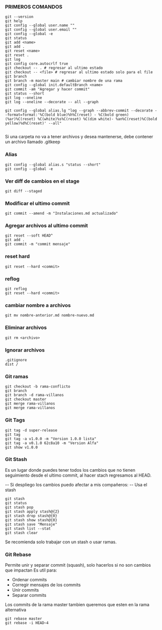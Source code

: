 ### PRIMEROS COMANDOS

```
git --version
git help
git config --global user.name ""
git config --global user.email ""
git config --global -e
git status
git add <name>
git add .
git reset <name>
git reset .
git log
git config core.autocrlf true
git checkout -- . # regresar al ultimo estado
git checkout -- <file> # regresar al ultimo estado solo para el file
git branch 
git branch -m master main # cambiar nombre de una rama
git config --global init.defaultBranch <name>
git commit -am "Agregar y hacer commit"
git status --short
git log --oneline
git log --oneline --decorate -- all --graph

git config --global alias.lg "log --graph --abbrev-commit --decorate --format=format:'%C(bold blue)%h%C(reset) - %C(bold green)(%ar)%C(reset) %C(white)%s%C(reset) %C(dim white)- %an%C(reset)%C(bold yellow)%d%C(reset)' --all"


```

Si una carpeta no va a tener archivos y desea mantenerse, debe contener un archivo llamado .gitkeep


### Alias
```
git config --global alias.s "status --short"
git config --global -e
```

### Ver diff de cambios en el stage
```
git diff --staged
```

### Modificar el ultimo commit
```
git commit --amend -m "Instalaciones.md actualizado"
```

### Agregar archivos al ultimo commit
```
git reset --soft HEAD^
git add .
git commit -m "commit mensaje"
```

### reset hard
```
git reset --hard <commit>
```

### reflog
```
git reflog
git reset --hard <commit>
```

### cambiar nombre a archivos
```
git mv nombre-anterior.md nombre-nuevo.md
```

### Eliminar archivos
```
git rm <archivo>
```

### Ignorar archivos
```
.gitignore
dist / 
```

### Git ramas
```
git checkout -b rama-conflicto
git branch
git branch -d rama-villanos
git checkout master
git merge rama-villanos
git merge rama-villanos

```

### Git Tags
```
git tag -d super-release
git tag
git tag -a v1.0.0 -m "Version 1.0.0 lista"
git tag -a v0.1.0 62c8a10 -m "Version Alfa"
git show v1.0.0 
```

### Git Stash
Es un lugar donde puedes tener todos los cambios que no tienen seguimiento desde el ultimo commit,
al hacer stach regresamos al HEAD.

-- Si despliego los cambios puedo afectar a mis compañeros: 
-- Usa el stash
```
git stash
git status
git stash pop
git stash apply stash@{2}
git stash drop stash@{0}
git stash show stash@{0}
git stash save "Mensaje"
git stash list --stat
git stash clear
```
Se recomienda solo trabajar con un stash o usar ramas.

### Git Rebase
Permite unir y separar commit (squash), solo hacerlos si no son cambios que impactan
Es util para:
- Ordenar commits
- Corregir mensajes de los commits
- Unir commits
- Separar commits

Los commits de la rama master tambien queremos que esten en la rama alternativa
```
git rebase master
git rebase -i HEAD~4
```
